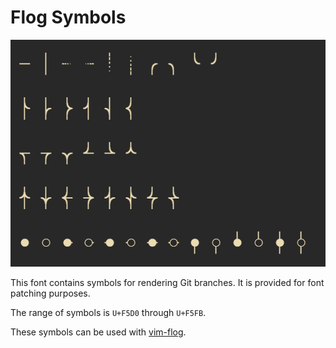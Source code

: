 # Flog Symbols

![symbol preview](preview.png)

This font contains symbols for rendering Git branches.
It is provided for font patching purposes.

The range of symbols is `U+F5D0` through `U+F5FB`.

These symbols can be used with [vim-flog](https://github.com/rbong/vim-flog).
